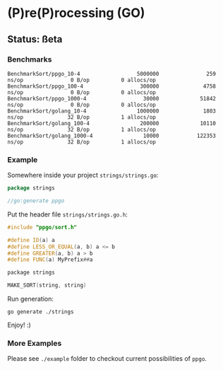 (P)re(P)rocessing (GO)
======================

## Status: ßeta

### Benchmarks

```
BenchmarkSort/ppgo_10-4                  5000000               259 ns/op               0 B/op          0 allocs/op
BenchmarkSort/ppgo_100-4                  300000              4758 ns/op               0 B/op          0 allocs/op
BenchmarkSort/ppgo_1000-4                  30000             51842 ns/op               0 B/op          0 allocs/op
BenchmarkSort/golang_10-4                1000000              1803 ns/op              32 B/op          1 allocs/op
BenchmarkSort/golang_100-4                200000             10110 ns/op              32 B/op          1 allocs/op
BenchmarkSort/golang_1000-4                10000            122353 ns/op              32 B/op          1 allocs/op
```

### Example

Somewhere inside your project `strings/strings.go`:
```go
package strings

//go:generate ppgo
```

Put the header file `strings/strings.go.h`:
```cpp
#include "ppgo/sort.h"

#define ID(a) a
#define LESS_OR_EQUAL(a, b) a <= b
#define GREATER(a, b) a > b
#define FUNC(a) MyPrefix##a

package strings

MAKE_SORT(string, string)
```

Run generation: 
```shell
go generate ./strings
```

Enjoy! :)

### More Examples

Please see `./example` folder to checkout current possibilities of `ppgo`.
